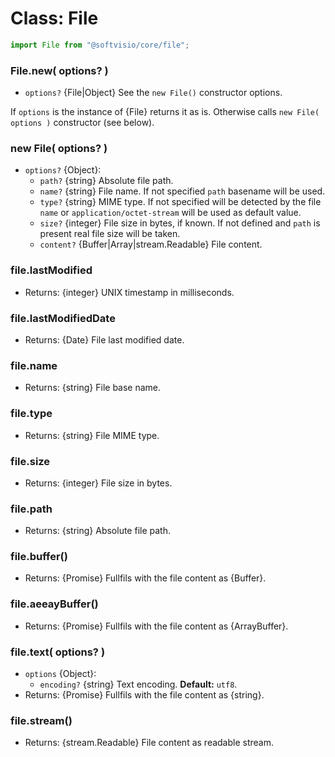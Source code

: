 # Class: File

```javascript
import File from "@softvisio/core/file";
```

### File.new( options? )

- `options?` {File|Object} See the `new File()` constructor options.

If `options` is the instance of {File} returns it as is. Otherwise calls `new File( options )` constructor (see below).

### new File( options? )

- `options?` {Object}:
    - `path?` {string} Absolute file path.
    - `name?` {string} File name. If not specified `path` basename will be used.
    - `type?` {string} MIME type. If not specified will be detected by the file `name` or `application/octet-stream` will be used as default value.
    - `size?` {integer} File size in bytes, if known. If not defined and `path` is present real file size will be taken.
    - `content?` {Buffer|Array|stream.Readable} File content.

### file.lastModified

- Returns: {integer} UNIX timestamp in milliseconds.

### file.lastModifiedDate

- Returns: {Date} File last modified date.

### file.name

- Returns: {string} File base name.

### file.type

- Returns: {string} File MIME type.

### file.size

- Returns: {integer} File size in bytes.

### file.path

- Returns: {string} Absolute file path.

### file.buffer()

- Returns: {Promise} Fullfils with the file content as {Buffer}.

### file.aeeayBuffer()

- Returns: {Promise} Fullfils with the file content as {ArrayBuffer}.

### file.text( options? )

- `options` {Object}:
    - `encoding?` {string} Text encoding. **Default:** `utf8`.
- Returns: {Promise} Fullfils with the file content as {string}.

### file.stream()

- Returns: {stream.Readable} File content as readable stream.

